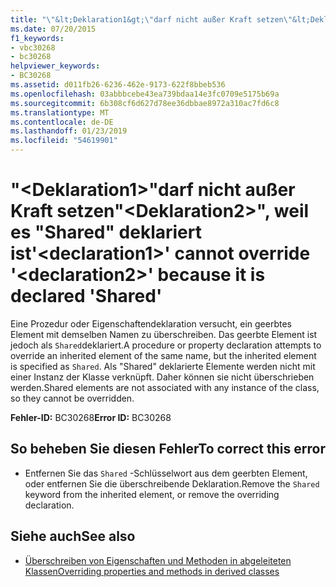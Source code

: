 ```yaml
---
title: "\"&lt;Deklaration1&gt;\"darf nicht außer Kraft setzen\"&lt;Deklaration2&gt;\", weil es \"Shared\" deklariert ist"
ms.date: 07/20/2015
f1_keywords:
- vbc30268
- bc30268
helpviewer_keywords:
- BC30268
ms.assetid: d011fb26-6236-462e-9173-622f8bbeb536
ms.openlocfilehash: 03abbbcebe43ea739bdaa14e3fc0709e5175b69a
ms.sourcegitcommit: 6b308cf6d627d78ee36dbbae8972a310ac7fd6c8
ms.translationtype: MT
ms.contentlocale: de-DE
ms.lasthandoff: 01/23/2019
ms.locfileid: "54619901"
---
```

# <a name="ltdeclaration1gt-cannot-override-ltdeclaration2gt-because-it-is-declared-shared"></a><span data-ttu-id="ed807-102">"&lt;Deklaration1&gt;"darf nicht außer Kraft setzen"&lt;Deklaration2&gt;", weil es "Shared" deklariert ist</span><span class="sxs-lookup"><span data-stu-id="ed807-102">'&lt;declaration1&gt;' cannot override '&lt;declaration2&gt;' because it is declared 'Shared'</span></span>
<span data-ttu-id="ed807-103">Eine Prozedur oder Eigenschaftendeklaration versucht, ein geerbtes Element mit demselben Namen zu überschreiben. Das geerbte Element ist jedoch als `Shared`deklariert.</span><span class="sxs-lookup"><span data-stu-id="ed807-103">A procedure or property declaration attempts to override an inherited element of the same name, but the inherited element is specified as `Shared`.</span></span> <span data-ttu-id="ed807-104">Als "Shared" deklarierte Elemente werden nicht mit einer Instanz der Klasse verknüpft. Daher können sie nicht überschrieben werden.</span><span class="sxs-lookup"><span data-stu-id="ed807-104">Shared elements are not associated with any instance of the class, so they cannot be overridden.</span></span>  
  
 <span data-ttu-id="ed807-105">**Fehler-ID:** BC30268</span><span class="sxs-lookup"><span data-stu-id="ed807-105">**Error ID:** BC30268</span></span>  
  
## <a name="to-correct-this-error"></a><span data-ttu-id="ed807-106">So beheben Sie diesen Fehler</span><span class="sxs-lookup"><span data-stu-id="ed807-106">To correct this error</span></span>  
  
-   <span data-ttu-id="ed807-107">Entfernen Sie das `Shared` -Schlüsselwort aus dem geerbten Element, oder entfernen Sie die überschreibende Deklaration.</span><span class="sxs-lookup"><span data-stu-id="ed807-107">Remove the `Shared` keyword from the inherited element, or remove the overriding declaration.</span></span>  
  
## <a name="see-also"></a><span data-ttu-id="ed807-108">Siehe auch</span><span class="sxs-lookup"><span data-stu-id="ed807-108">See also</span></span>
- [<span data-ttu-id="ed807-109">Überschreiben von Eigenschaften und Methoden in abgeleiteten Klassen</span><span class="sxs-lookup"><span data-stu-id="ed807-109">Overriding properties and methods in derived classes</span></span>](~/docs/visual-basic/programming-guide/language-features/objects-and-classes/inheritance-basics.md#overriding-properties-and-methods-in-derived-classes)

